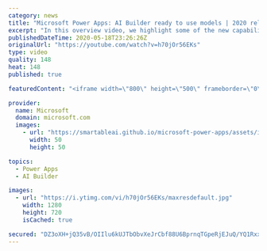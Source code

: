 ```yaml
---
category: news
title: "Microsoft Power Apps: AI Builder ready to use models | 2020 release wave 1 overview"
excerpt: "In this overview video, we highlight some of the new capabilities included in the latest update to Microsoft Power Apps, AI Builder ready to use models.     Here are the capabilities covered:   • Entity extraction helps you by identifying and extracting people, dates, places, locations, etc. from text"
publishedDateTime: 2020-05-18T23:26:26Z
originalUrl: "https://youtube.com/watch?v=h70jOr56EKs"
type: video
quality: 148
heat: 148
published: true

featuredContent: "<iframe width=\"800\" height=\"500\" frameborder=\"0\" src=\"https://www.youtube.com/embed/h70jOr56EKs\" allow=\"accelerometer; autoplay; encrypted-media; gyroscope; picture-in-picture\" allowfullscreen></iframe>"

provider:
  name: Microsoft
  domain: microsoft.com
  images:
    - url: "https://smartableai.github.io/microsoft-power-apps/assets/images/organizations/microsoft.com-50x50.jpg"
      width: 50
      height: 50

topics:
  - Power Apps
  - AI Builder

images:
  - url: "https://i.ytimg.com/vi/h70jOr56EKs/maxresdefault.jpg"
    width: 1280
    height: 720
    isCached: true

secured: "DZ3oXH+jQ35vB/OIIlu6kUJTbObvXeJrCbf88U6BprnqTGpeRjEJuQ/YQ1RxxPKbLi01oO+LgODSYvLSI6g9D9h2mMemOcg+O5ExVH99g78qlx5+scJubv1FBNTdpSATo/ll/HSWlpslYR1PyConkGmGEfsbTjchFPaJns90GpIISO64r0eab9W+WCIlCjMZ3RexmxU7kfgif9R8tltCSr4DpIdaL1CF9TjsOHL3C40UcAH7nGJoxYKh23F7DQF+RAZ2ql5a0yc5CzZQwCgaP/pxyNEBWaf4pkDBnKgsfwaVrJZ6XVgo+G58krSLjGlb12e38FYu4cD5KDhP+GS4H3+W06AjHmgxvq7ofo+vquLPB6k67BJ0T+ioci+BxWxyvwHur4lCrZ33ZbGGUSm5fCwJVPp+2lZZUAW/ZXdYuGh11Pz4zEdMCB2G2t4xDlff;JIrKsGJf0UGrK99szQnZPQ=="
---
```



